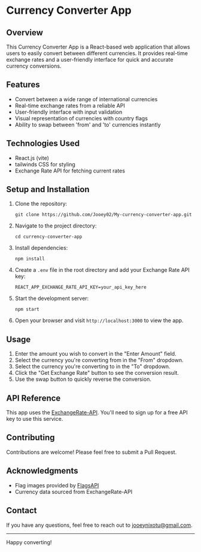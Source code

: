 # Currency Converter App

## Overview

This Currency Converter App is a React-based web application that allows users to easily convert between different currencies. It provides real-time exchange rates and a user-friendly interface for quick and accurate currency conversions.

## Features

- Convert between a wide range of international currencies
- Real-time exchange rates from a reliable API
- User-friendly interface with input validation
- Visual representation of currencies with country flags
- Ability to swap between 'from' and 'to' currencies instantly

## Technologies Used

- React.js (vite)
- tailwinds CSS for styling
- Exchange Rate API for fetching current rates

## Setup and Installation

1. Clone the repository:
   ```
   git clone https://github.com/Jooey02/My-currency-converter-app.git
   ```

2. Navigate to the project directory:
   ```
   cd currency-converter-app
   ```

3. Install dependencies:
   ```
   npm install
   ```

4. Create a `.env` file in the root directory and add your Exchange Rate API key:
   ```
   REACT_APP_EXCHANGE_RATE_API_KEY=your_api_key_here
   ```

5. Start the development server:
   ```
   npm start
   ```

6. Open your browser and visit `http://localhost:3000` to view the app.

## Usage

1. Enter the amount you wish to convert in the "Enter Amount" field.
2. Select the currency you're converting from in the "From" dropdown.
3. Select the currency you're converting to in the "To" dropdown.
4. Click the "Get Exchange Rate" button to see the conversion result.
5. Use the swap button to quickly reverse the conversion.

## API Reference

This app uses the [ExchangeRate-API](https://www.exchangerate-api.com/). You'll need to sign up for a free API key to use this service.

## Contributing

Contributions are welcome! Please feel free to submit a Pull Request.


## Acknowledgments

- Flag images provided by [FlagsAPI](https://flagsapi.com/)
- Currency data sourced from ExchangeRate-API

## Contact

If you have any questions, feel free to reach out to [jooeynixotu@gmail.com](mailto:your-email@example.com).

---

Happy converting!
